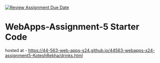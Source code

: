 [![Review Assignment Due Date](https://classroom.github.com/assets/deadline-readme-button-24ddc0f5d75046c5622901739e7c5dd533143b0c8e959d652212380cedb1ea36.svg)](https://classroom.github.com/a/5u0mb8O1)
# WebApps-Assignment-5 Starter Code
hosted at -  https://44-563-web-apps-s24.github.io/44563-webapps-s24-assignment5-KoteshRekha/drinks.html

